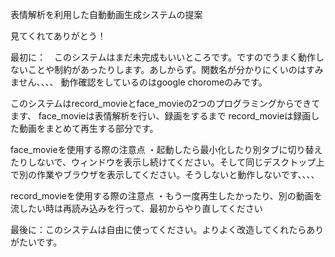 表情解析を利用した自動動画生成システムの提案

見てくれてありがとう！

最初に：　このシステムはまだ未完成もいいところです。ですのでうまく動作しないことや制約があったりします。あしからず。関数名が分かりにくいのはすみません、、、、
動作確認をしているのはgoogle choromeのみです。

このシステムはrecord_movieとface_movieの2つのプログラミングからできてます、
face_movieは表情解析を行い、録画をするまで
record_movieは録画した動画をまとめて再生する部分です。

face_movieを使用する際の注意点
・起動したら最小化したり別タブに切り替えたりしないで、ウィンドウを表示し続けてください。そして同じデスクトップ上で別の作業やブラウザを表示してください。そうしないと動作しないです、、、、

record_movieを使用する際の注意点
・もう一度再生したかったり、別の動画を流したい時は再読み込みを行って、最初からやり直してください

最後に：このシステムは自由に使ってください。よりよく改造してくれたらありがたいです。

